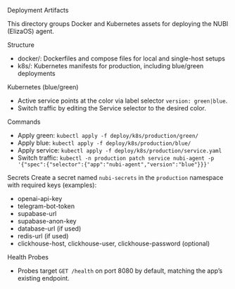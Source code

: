Deployment Artifacts

This directory groups Docker and Kubernetes assets for deploying the NUBI (ElizaOS) agent.

Structure
- docker/: Dockerfiles and compose files for local and single-host setups
- k8s/: Kubernetes manifests for production, including blue/green deployments

Kubernetes (blue/green)
- Active service points at the color via label selector `version: green|blue`.
- Switch traffic by editing the Service selector to the desired color.

Commands
- Apply green: `kubectl apply -f deploy/k8s/production/green/`
- Apply blue: `kubectl apply -f deploy/k8s/production/blue/`
- Apply service: `kubectl apply -f deploy/k8s/production/service.yaml`
- Switch traffic: `kubectl -n production patch service nubi-agent -p '{"spec":{"selector":{"app":"nubi-agent","version":"blue"}}}'`

Secrets
Create a secret named `nubi-secrets` in the `production` namespace with required keys (examples):
- openai-api-key
- telegram-bot-token
- supabase-url
- supabase-anon-key
- database-url (if used)
- redis-url (if used)
- clickhouse-host, clickhouse-user, clickhouse-password (optional)

Health Probes
- Probes target `GET /health` on port 8080 by default, matching the app’s existing endpoint.

